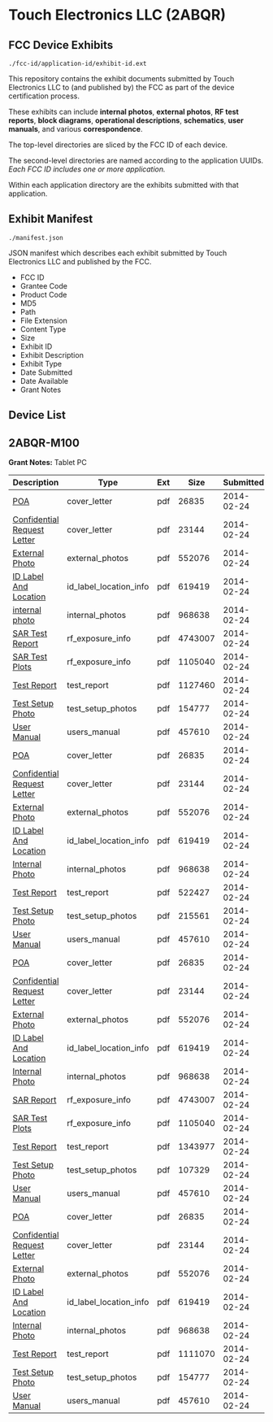 # Touch Electronics LLC (2ABQR)
## FCC Device Exhibits

```
./fcc-id/application-id/exhibit-id.ext
```

This repository contains the exhibit documents submitted by Touch Electronics LLC to (and published by) the FCC as part of the device certification process.

These exhibits can include **internal photos**, **external photos**, **RF test reports**, **block diagrams**, **operational descriptions**, **schematics**, **user manuals**, and various **correspondence**.

The top-level directories are sliced by the FCC ID of each device.

The second-level directories are named according to the application UUIDs. *Each FCC ID includes one or more application.*

Within each application directory are the exhibits submitted with that application. 

## Exhibit Manifest

```
./manifest.json
```

JSON manifest which describes each exhibit submitted by Touch Electronics LLC and published by the FCC.

- FCC ID
- Grantee Code
- Product Code
- MD5
- Path
- File Extension
- Content Type
- Size
- Exhibit ID
- Exhibit Description
- Exhibit Type
- Date Submitted
- Date Available
- Grant Notes

## Device List
## 2ABQR-M100
**Grant Notes:** Tablet PC

| Description | Type | Ext | Size | Submitted | Available |
| ----------- | ---- | --- | ---- | --------- | --------- |
| [POA](2ABQR-M100/d0f96510116d919c272aac25683cbcdd/2199584.pdf) | cover_letter | pdf | 26835 | 2014-02-24 | 2014-02-24 |
| [Confidential Request Letter](2ABQR-M100/d0f96510116d919c272aac25683cbcdd/2199586.pdf) | cover_letter | pdf | 23144 | 2014-02-24 | 2014-02-24 |
| [External Photo](2ABQR-M100/d0f96510116d919c272aac25683cbcdd/2199598.pdf) | external_photos | pdf | 552076 | 2014-02-24 | 2014-02-24 |
| [ID Label And Location](2ABQR-M100/d0f96510116d919c272aac25683cbcdd/2199587.pdf) | id_label_location_info | pdf | 619419 | 2014-02-24 | 2014-02-24 |
| [internal photo](2ABQR-M100/d0f96510116d919c272aac25683cbcdd/2199588.pdf) | internal_photos | pdf | 968638 | 2014-02-24 | 2014-02-24 |
| [SAR Test Report](2ABQR-M100/d0f96510116d919c272aac25683cbcdd/2199612.pdf) | rf_exposure_info | pdf | 4743007 | 2014-02-24 | 2014-02-24 |
| [SAR Test Plots](2ABQR-M100/d0f96510116d919c272aac25683cbcdd/2199616.pdf) | rf_exposure_info | pdf | 1105040 | 2014-02-24 | 2014-02-24 |
| [Test Report](2ABQR-M100/d0f96510116d919c272aac25683cbcdd/2199653.pdf) | test_report | pdf | 1127460 | 2014-02-24 | 2014-02-24 |
| [Test Setup Photo](2ABQR-M100/d0f96510116d919c272aac25683cbcdd/2199597.pdf) | test_setup_photos | pdf | 154777 | 2014-02-24 | 2014-02-24 |
| [User Manual](2ABQR-M100/d0f96510116d919c272aac25683cbcdd/2199590.pdf) | users_manual | pdf | 457610 | 2014-02-24 | 2014-02-24 |
| [POA](2ABQR-M100/742bed93ac19ea8ca2c6e4241dec849c/2199584.pdf) | cover_letter | pdf | 26835 | 2014-02-24 | 2014-02-24 |
| [Confidential Request Letter](2ABQR-M100/742bed93ac19ea8ca2c6e4241dec849c/2199586.pdf) | cover_letter | pdf | 23144 | 2014-02-24 | 2014-02-24 |
| [External Photo](2ABQR-M100/742bed93ac19ea8ca2c6e4241dec849c/2199598.pdf) | external_photos | pdf | 552076 | 2014-02-24 | 2014-02-24 |
| [ID Label And Location](2ABQR-M100/742bed93ac19ea8ca2c6e4241dec849c/2199587.pdf) | id_label_location_info | pdf | 619419 | 2014-02-24 | 2014-02-24 |
| [Internal Photo](2ABQR-M100/742bed93ac19ea8ca2c6e4241dec849c/2199588.pdf) | internal_photos | pdf | 968638 | 2014-02-24 | 2014-02-24 |
| [Test Report](2ABQR-M100/742bed93ac19ea8ca2c6e4241dec849c/2199589.pdf) | test_report | pdf | 522427 | 2014-02-24 | 2014-02-24 |
| [Test Setup Photo](2ABQR-M100/742bed93ac19ea8ca2c6e4241dec849c/2199583.pdf) | test_setup_photos | pdf | 215561 | 2014-02-24 | 2014-02-24 |
| [User Manual](2ABQR-M100/742bed93ac19ea8ca2c6e4241dec849c/2199590.pdf) | users_manual | pdf | 457610 | 2014-02-24 | 2014-02-24 |
| [POA](2ABQR-M100/7564ba8a5886cc5ca6f2154ac5ed54e3/2199584.pdf) | cover_letter | pdf | 26835 | 2014-02-24 | 2014-02-24 |
| [Confidential Request Letter](2ABQR-M100/7564ba8a5886cc5ca6f2154ac5ed54e3/2199586.pdf) | cover_letter | pdf | 23144 | 2014-02-24 | 2014-02-24 |
| [External Photo](2ABQR-M100/7564ba8a5886cc5ca6f2154ac5ed54e3/2199598.pdf) | external_photos | pdf | 552076 | 2014-02-24 | 2014-02-24 |
| [ID Label And Location](2ABQR-M100/7564ba8a5886cc5ca6f2154ac5ed54e3/2199587.pdf) | id_label_location_info | pdf | 619419 | 2014-02-24 | 2014-02-24 |
| [Internal Photo](2ABQR-M100/7564ba8a5886cc5ca6f2154ac5ed54e3/2199588.pdf) | internal_photos | pdf | 968638 | 2014-02-24 | 2014-02-24 |
| [SAR Report](2ABQR-M100/7564ba8a5886cc5ca6f2154ac5ed54e3/2199612.pdf) | rf_exposure_info | pdf | 4743007 | 2014-02-24 | 2014-02-24 |
| [SAR Test Plots](2ABQR-M100/7564ba8a5886cc5ca6f2154ac5ed54e3/2199616.pdf) | rf_exposure_info | pdf | 1105040 | 2014-02-24 | 2014-02-24 |
| [Test Report](2ABQR-M100/7564ba8a5886cc5ca6f2154ac5ed54e3/2199667.pdf) | test_report | pdf | 1343977 | 2014-02-24 | 2014-02-24 |
| [Test Setup Photo](2ABQR-M100/7564ba8a5886cc5ca6f2154ac5ed54e3/2199669.pdf) | test_setup_photos | pdf | 107329 | 2014-02-24 | 2014-02-24 |
| [User Manual](2ABQR-M100/7564ba8a5886cc5ca6f2154ac5ed54e3/2199590.pdf) | users_manual | pdf | 457610 | 2014-02-24 | 2014-02-24 |
| [POA](2ABQR-M100/08293465ec7004c3852c7700c836f170/2199584.pdf) | cover_letter | pdf | 26835 | 2014-02-24 | 2014-02-24 |
| [Confidential Request Letter](2ABQR-M100/08293465ec7004c3852c7700c836f170/2199586.pdf) | cover_letter | pdf | 23144 | 2014-02-24 | 2014-02-24 |
| [External Photo](2ABQR-M100/08293465ec7004c3852c7700c836f170/2199598.pdf) | external_photos | pdf | 552076 | 2014-02-24 | 2014-02-24 |
| [ID Label And Location](2ABQR-M100/08293465ec7004c3852c7700c836f170/2199587.pdf) | id_label_location_info | pdf | 619419 | 2014-02-24 | 2014-02-24 |
| [Internal Photo](2ABQR-M100/08293465ec7004c3852c7700c836f170/2199588.pdf) | internal_photos | pdf | 968638 | 2014-02-24 | 2014-02-24 |
| [Test Report](2ABQR-M100/08293465ec7004c3852c7700c836f170/2199602.pdf) | test_report | pdf | 1111070 | 2014-02-24 | 2014-02-24 |
| [Test Setup Photo](2ABQR-M100/08293465ec7004c3852c7700c836f170/2199597.pdf) | test_setup_photos | pdf | 154777 | 2014-02-24 | 2014-02-24 |
| [User Manual](2ABQR-M100/08293465ec7004c3852c7700c836f170/2199590.pdf) | users_manual | pdf | 457610 | 2014-02-24 | 2014-02-24 |
